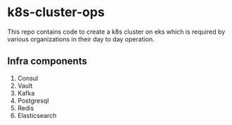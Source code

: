 # k8s-cluster-ops
This repo contains code to create a k8s cluster on eks which is required by various organizations in their day to day operation.

## Infra components

 1. Consul
 2. Vault
 3. Kafka
 4. Postgresql
 5. Redis
 6. Elasticsearch

<!--stackedit_data:
eyJoaXN0b3J5IjpbMTQwMDk0ODA5XX0=
-->